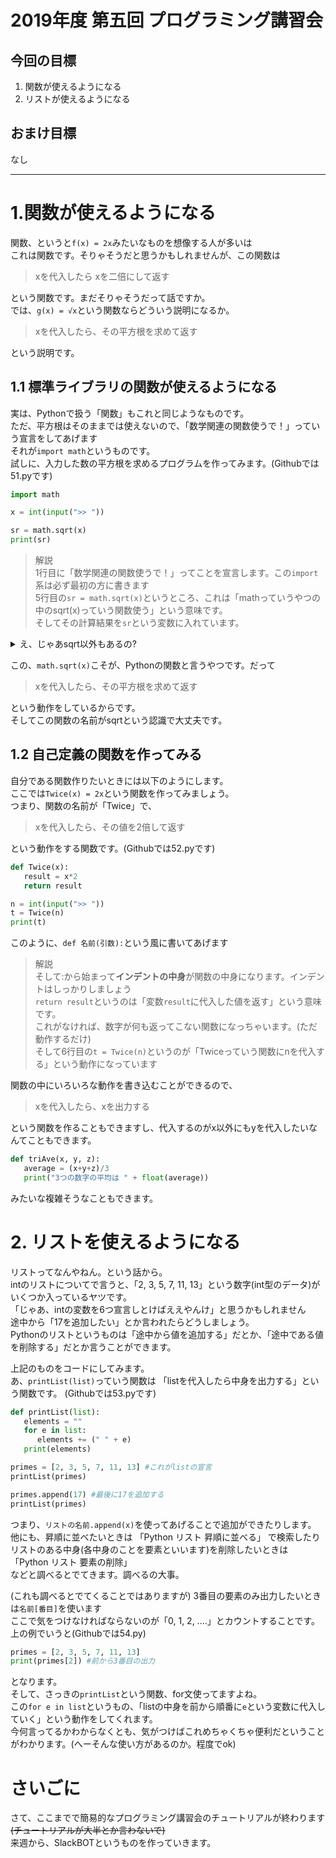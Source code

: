 # 2019年度 第五回 プログラミング講習会
## 今回の目標
1. 関数が使えるようになる
2. リストが使えるようになる
## おまけ目標
なし

---
# 1.関数が使えるようになる
関数、というと`f(x) = 2x`みたいなものを想像する人が多いは  
これは関数です。そりゃそうだと思うかもしれませんが、この関数は  
> xを代入したら xを二倍にして返す

という関数です。まだそりゃそうだって話ですか。  
では、`g(x) = √x`という関数ならどういう説明になるか。
> xを代入したら、その平方根を求めて返す

という説明です。

## 1.1 標準ライブラリの関数が使えるようになる
実は、Pythonで扱う「関数」もこれと同じようなものです。  
ただ、平方根はそのままでは使えないので、「数学関連の関数使うで！」っていう宣言をしてあげます  
それが`import math`というものです。  
試しに、入力した数の平方根を求めるプログラムを作ってみます。(Githubでは51.pyです)
```py
import math

x = int(input(">> "))

sr = math.sqrt(x)
print(sr)
```
> 解説  
> 1行目に「数学関連の関数使うで！」ってことを宣言します。この`import`系は必ず最初の方に書きます  
> 5行目の`sr = math.sqrt(x)`というところ、これは「mathっていうやつの中のsqrt(x)っていう関数使う」という意味です。  
> そしてその計算結果を`sr`という変数に入れています。

<details>
<summary>え、じゃあsqrt以外もあるの?</summary>
A. あります    
他にも、対数を計算する`math.log(x, base)`だとか、絶対値を計算する`math.fabs(x)`とか色々あります。(詳しく見たい人は[公式](https://docs.python.org/ja/3/library/math.html)見て下さい)
</details>

この、`math.sqrt(x)`こそが、Pythonの関数と言うやつです。だって
> xを代入したら、その平方根を求めて返す

という動作をしているからです。  
そしてこの関数の名前がsqrtという認識で大丈夫です。  

## 1.2 自己定義の関数を作ってみる
自分である関数作りたいときには以下のようにします。  
ここでは`Twice(x) = 2x`という関数を作ってみましょう。  
つまり、関数の名前が「Twice」で、
> xを代入したら、その値を2倍して返す  

という動作をする関数です。(Githubでは52.pyです)  
```py
def Twice(x):
   result = x*2
   return result

n = int(input(">> "))
t = Twice(n)
print(t)
```
このように、`def 名前(引数):`という風に書いてあげます  
> 解説  
> そして:から始まって**インデントの中身**が関数の中身になります。インデントはしっかりしましょう  
`return result`というのは「変数`result`に代入した値を返す」という意味です。  
これがなければ、数字が何も返ってこない関数になっちゃいます。(ただ動作するだけ)   
そして6行目の`t = Twice(n)`というのが「Twiceっていう関数にnを代入する」という動作になっています  

関数の中にいろいろな動作を書き込むことができるので、
> xを代入したら、xを出力する

という関数を作ることもできますし、代入するのがx以外にもyを代入したいなんてこともできます。
```py
def triAve(x, y, z):
   average = (x+y+z)/3
   print("3つの数字の平均は " + float(average))
```
みたいな複雑そうなこともできます。

# 2. リストを使えるようになる
リストってなんやねん。という話から。  
intのリストについてで言うと、「2, 3, 5, 7, 11, 13」という数字(int型のデータ)がいくつか入っているヤツです。  
「じゃあ、intの変数を6つ宣言しとけばええやんけ」と思うかもしれません  
途中から「17を追加したい」とか言われたらどうしましょう。  
Pythonのリストというものは「途中から値を追加する」だとか、「途中である値を削除する」だとか言うことができます。  

上記のものをコードにしてみます。  
あ、`printList(list)`っていう関数は 「listを代入したら中身を出力する」という関数です。 (Githubでは53.pyです)  
```py
def printList(list):
   elements = ""
   for e in list:
      elements += (" " + e)
   print(elements)

primes = [2, 3, 5, 7, 11, 13] #これがlistの宣言
printList(primes)

primes.append(17) #最後に17を追加する
printList(primes)
```

つまり、`リストの名前.append(x)`を使ってあげることで追加ができたりします。  
他にも、昇順に並べたいときは 「Python リスト 昇順に並べる」 で検索したり  
リストのある中身(各中身のことを要素といいます)を削除したいときは 「Python リスト 要素の削除」  
などと調べるとでてきます。調べるの大事。  

(これも調べるとでてくることではありますが) 3番目の要素のみ出力したいときは`名前[番目]`を使います  
ここで気をつけなければならないのが「0, 1, 2, ....」とカウントすることです。
上の例でいうと(Githubでは54.py)
```py
primes = [2, 3, 5, 7, 11, 13]
print(primes[2]) #前から3番目の出力
```
となります。  
そして、さっきの`printList`という関数、for文使ってますよね。  
この`for e in list`というもの、「listの中身を前から順番に`e`という変数に代入していく」という動作をしてくれます。  
今何言ってるかわからなくとも、気がつけばこれめちゃくちゃ便利だということがわかります。(へーそんな使い方があるのか。程度でok)  

# さいごに
さて、ここまでで簡易的なプログラミング講習会のチュートリアルが終わります ~~(チュートリアルが大半とか言わないで)~~  
来週から、SlackBOTというものを作っていきます。